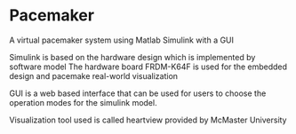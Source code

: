 # Pacemaker
A virtual pacemaker system using Matlab Simulink with a GUI 


Simulink is based on the hardware design which is implemented by software model
The hardware board FRDM-K64F is used for the embedded design and pacemake real-world visualization

GUI is a web based interface that can be used for users to choose the operation modes for the simulink model.

Visualization tool used is called heartview provided by McMaster University
